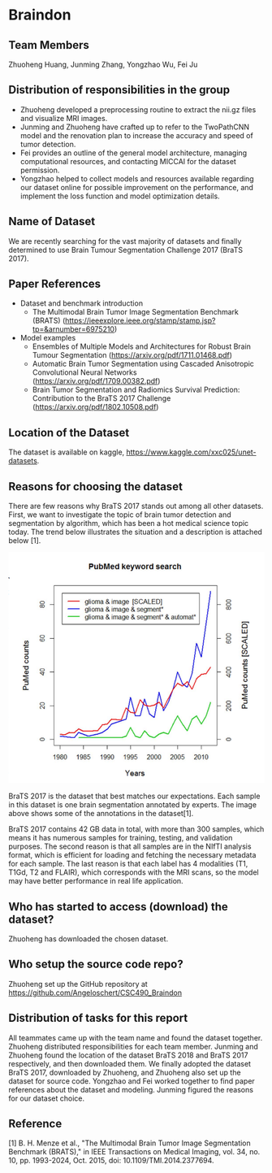 # Braindon

## Team Members
Zhuoheng Huang, Junming Zhang, Yongzhao Wu, Fei Ju

## Distribution of responsibilities in the group
- Zhuoheng developed a preprocessing routine to extract the nii.gz files and visualize MRI images.
- Junming and Zhuoheng have crafted up to refer to the TwoPathCNN model and the renovation plan to increase the accuracy and speed of tumor detection.
- Fei provides an outline of the general model architecture, managing computational resources, and contacting MICCAI for the dataset permission.
- Yongzhao helped to collect models and resources available regarding our dataset online for possible improvement on the performance, and implement the loss function and model optimization details.

## Name of Dataset
We are recently searching for the vast majority of datasets and finally determined to use Brain Tumour Segmentation Challenge 2017 (BraTS 2017). 

## Paper References
- Dataset and benchmark introduction
  - The Multimodal Brain Tumor Image Segmentation Benchmark (BRATS) (https://ieeexplore.ieee.org/stamp/stamp.jsp?tp=&arnumber=6975210)
- Model examples
  - Ensembles of Multiple Models and Architectures for Robust Brain Tumour Segmentation (https://arxiv.org/pdf/1711.01468.pdf)
  - Automatic Brain Tumor Segmentation using Cascaded Anisotropic Convolutional Neural Networks (https://arxiv.org/pdf/1709.00382.pdf)
  - Brain Tumor Segmentation and Radiomics Survival Prediction: Contribution to the BraTS 2017 Challenge (https://arxiv.org/pdf/1802.10508.pdf)

## Location of the Dataset
The dataset is available on kaggle, https://www.kaggle.com/xxc025/unet-datasets. 

## Reasons for choosing the dataset
There are few reasons why BraTS 2017 stands out among all other datasets.  First, we want to investigate the topic of brain tumor detection and segmentation by algorithm, which has been a hot medical science topic today. The trend below illustrates the situation and a description is attached below [1].

![img1](./dataset_report_img1.png)

BraTS 2017 is the dataset that best matches our expectations. Each sample in this dataset is one brain segmentation annotated by experts. The image above shows some of the annotations in the dataset[1].

BraTS 2017 contains 42 GB data in total, with more than 300 samples, which means it has numerous samples for training, testing, and validation purposes. The second reason is that all samples are in the NIfTI analysis format, which is efficient for loading and fetching the necessary metadata for each sample. The last reason is that each label has 4 modalities (T1, T1Gd, T2 and FLAIR), which corresponds with the MRI scans, so the model may have better performance in real life application. 

## Who has started to access (download) the dataset?
Zhuoheng has downloaded the chosen dataset.

## Who setup the source code repo?
Zhuoheng set up the GitHub repository at https://github.com/Angeloschert/CSC490_Braindon

## Distribution of tasks for this report
All teammates came up with the team name and found the dataset together. Zhuoheng distributed responsibilities for each team member. Junming and Zhuoheng found the location of the dataset BraTS 2018 and BraTS 2017 respectively, and then downloaded them. We finally adopted the dataset BraTS 2017, downloaded by Zhuoheng, and Zhuoheng also set up the dataset for source code. Yongzhao and Fei worked together to find paper references about the dataset and modeling. Junming figured the reasons for our dataset choice. 

## Reference
[1] B. H. Menze et al., "The Multimodal Brain Tumor Image Segmentation Benchmark (BRATS)," in IEEE Transactions on Medical Imaging, vol. 34, no. 10, pp. 1993-2024, Oct. 2015, doi: 10.1109/TMI.2014.2377694.

